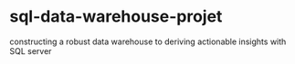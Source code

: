 # sql-data-warehouse-projet
constructing a robust data warehouse to deriving actionable insights with SQL server
